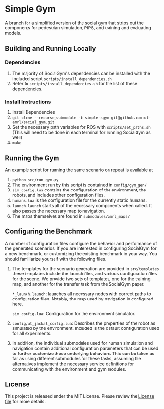 # Simple Gym
A branch for a simplified version of the social gym that strips out the components for pedestrian simulation, PIPS, and training and evaluating models.

## Building and Running Locally

### Dependencies
1. The majority of SocialGym's dependencies can be installed with the included script `scripts/install_dependencies.sh`
2. Refer to `scripts/install_dependencies.sh` for the list of these dependencies.

### Install Instructions
1. Install Dependencies
2. `git clone --recurse_submodule -b simple-sgym git@github.com:ut-amrl/social_gym.git`
3. Set the necessary path variables for ROS with `scripts/set_paths.sh` (This will need to be done in each terminal for running SocialGym as well)
4. `make`

## Running the Gym
An example script for running the same scenario on repeat is available at
1. `python src/run_gym.py`
2. The environment run by this script is contained in `config/gym_gen/`
3. `sim_config.lua` contains the configuration of the environment, the robots, and includes other configuration files.
4. `humans.lua` is the configuration file for the currently static humans.
5. `launch.launch` starts all of the necessary components when called. It also passes the necessary map to navigation. 
6. The maps themselves are found in `submodules/amrl_maps/`

## Configuring the Benchmark
A number of configuration files configure the behavior and performance of the generated scenarios. If you are interested in configuring SocialGym for a new benchmark, or customizing the existing benchmark in your way. You should familiarize yourself with the following files.
1. The templates for the scenario generation are provided in `src/templates` these templates include the launch files, and various configuration files for the scene. We provide two sets of templates, one for the training map, and another for the transfer task from the SocialGym paper.
  
   `*_launch.launch`: launches all necessary nodes with correct paths to configuration files. Notably, the map used by navigation is configured here.
   
   `sim_config.lua`: Configuration for the environment simulator.
2. `config/ut_jackal_config.lua`: Describes the properties of the robot as simulated by the environment. Included is the default configuration used for all experiments.
3. In addition, the individual submodules used for human simulation and navigation contain additional configuration parameters that can be used to further customize those underlying behaviors. This can be taken as far as using different submodules for these tasks, assuming the alternatives implement the necessary service definitions for communicating with the environment and gym modules.
   

## License

This project is released under the MIT License. Please review the [License file](LICENSE) for more details.
